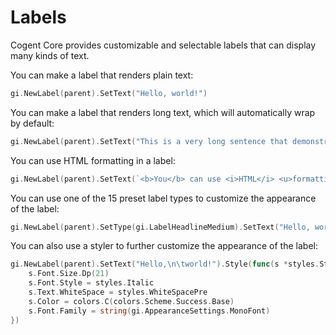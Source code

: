 # Labels
      
Cogent Core provides customizable and selectable labels that can display many kinds of text.

You can make a label that renders plain text:

```Go
gi.NewLabel(parent).SetText("Hello, world!")
```

You can make a label that renders long text, which will automatically wrap by default:

```Go
gi.NewLabel(parent).SetText("This is a very long sentence that demonstrates how label content will overflow onto multiple lines when the size of the label text exceeds the size of its surrounding container; labels are a customizable widget that Cogent Core provides, allowing you to display many kinds of text")
```

You can use HTML formatting in a label:

```Go
gi.NewLabel(parent).SetText(`<b>You</b> can use <i>HTML</i> <u>formatting</u> inside of <b><i><u>Cogent Core</u></i></b> labels, including <span style="color:red;background-color:yellow">custom styling</span> and <a href="https://example.com">links</a>`)
```

You can use one of the 15 preset label types to customize the appearance of the label:

```Go
gi.NewLabel(parent).SetType(gi.LabelHeadlineMedium).SetText("Hello, world!")
```

You can also use a styler to further customize the appearance of the label:

```Go
gi.NewLabel(parent).SetText("Hello,\n\tworld!").Style(func(s *styles.Style) {
    s.Font.Size.Dp(21)
    s.Font.Style = styles.Italic
    s.Text.WhiteSpace = styles.WhiteSpacePre
    s.Color = colors.C(colors.Scheme.Success.Base)
    s.Font.Family = string(gi.AppearanceSettings.MonoFont)
})
```
